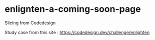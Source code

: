 # enlignten-a-coming-soon-page
Slicing from Codedesign

Study case from this site : https://codedesign.dev/challenge/enlighten
